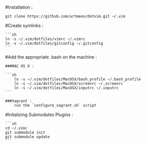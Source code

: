 #Installation :

    git clone https://github.com/artmees/dotvim.git ~/.vim

#Create symlinks :
    
    ```sh
    ln -s ~/.vim/dotfiles/vimrc ~/.vimrc
    ln -s ~/.vim/dotfiles/gitconfig ~/.gitconfig
    ```

#Add the appropriate .bash on the machine :

    ###MAC OS X :

    ```sh
        ln -s ~/.vim/dotfiles/MacOSX/bash_profile ~/.bash_profile
        ln -s ~/.vim/dotfiles/MacOSX/screenrc ~/.screenrc
        ln -s ~/.vim/dotfiles/MacOSX/inputrc ~/.inputrc
    ```

    ###Vagrant :
        run the `configure_vagrant.sh` script

#Initalizing Submodules Plugins :

    ```sh
    cd ~/.vim/
    git submodule init
    git submodule update
    ```

